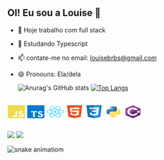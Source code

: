 ## OI! Eu sou a  Louise 👋



- 🔭 Hoje trabalho com full stack
- 🌱 Estudando Typescript
- 📫 contate-me no email: louisebrbs@gmail.com
- 😄 Pronouns: Ela/dela

  ![Anurag's GitHub stats](https://github-readme-stats.vercel.app/api?username=louisebr34&theme=dark&show_icons=true)
  [![Top Langs](https://github-readme-stats.vercel.app/api/top-langs/?username=louisebr34&theme=dark&show_icons=true)](https://github.com/louisebr34&theme=dark&show_icons=true/github-readme-stats)
    

<div style="display: inline_block"><br>
  <img align="center" alt="louise-Js" height="30" width="40" src="https://raw.githubusercontent.com/devicons/devicon/master/icons/javascript/javascript-plain.svg">
  <img align="center" alt="louise-Ts" height="30" width="40" src="https://raw.githubusercontent.com/devicons/devicon/master/icons/typescript/typescript-plain.svg">
  <img align="center" alt="louise-React" height="30" width="40" src="https://raw.githubusercontent.com/devicons/devicon/master/icons/react/react-original.svg">
  <img align="center" alt="louise-HTML" height="30" width="40" src="https://raw.githubusercontent.com/devicons/devicon/master/icons/html5/html5-original.svg">
  <img align="center" alt="louise-CSS" height="30" width="40" src="https://raw.githubusercontent.com/devicons/devicon/master/icons/css3/css3-original.svg">
  <img align="center" alt="louise-Python" height="30" width="40" src="https://raw.githubusercontent.com/devicons/devicon/master/icons/python/python-original.svg">
  <img align="center" alt="louise-Csharp" height="30" width="40" src="https://raw.githubusercontent.com/devicons/devicon/master/icons/csharp/csharp-original.svg">
</div>




##
 



<div> 

  <a href = "mailto:contatolouisebrbs@gmail.com"><img src="https://img.shields.io/badge/-Gmail-%23333?style=for-the-badge&logo=gmail&logoColor=white" target="_blank"></a>
  <a href="https://www.linkedin.com/in/louise-barbosa-chagas-006b07293/" target="_blank"><img src="https://img.shields.io/badge/-LinkedIn-%230077B5?style=for-the-badge&logo=linkedin&logoColor=white" target="_blank"></a> 
  
</div>


![snake animatiom](https://github.com/louisebr34/louisebr34/blob/output/github-contribuition-grid-snake.sgv)
